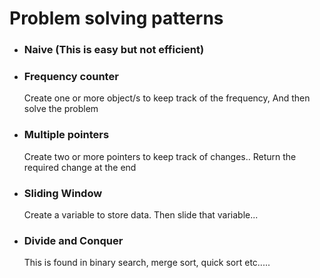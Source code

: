 # Problem solving patterns

- ### Naive (This is easy but not efficient)
- ### Frequency counter
  Create one or more object/s to keep track of the frequency, And then solve the problem
- ### Multiple pointers
  Create two or more pointers to keep track of changes.. Return the required change at the end
- ### Sliding Window
  Create a variable to store data. Then slide that variable...
- ### Divide and Conquer
  This is found in binary search, merge sort, quick sort etc.....
